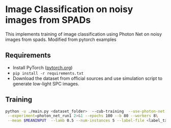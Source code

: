 # Image Classification on noisy images from SPADs

This implements training of image classification using Photon Net on noisy images from spads. Modified from pytorch examples
## Requirements

- Install PyTorch ([pytorch.org](http://pytorch.org))
- `pip install -r requirements.txt`
- Download the dataset from official sources and use simulation script to generate low-light SPC images.

## Training
```bash
python -u ./main.py <dataset_folder>  --cub-training  --use-photon-net  <pretrained_weights_on_clean_images_location>\
 --experiment=photon_net_run1 2>&1 --epochs 100 --b 80 --workers 8\
 --mean $MEANINPUT  --lamb 0.5 --num-instances 5 --label-file <label_txt_file> | tee train.txt
```


